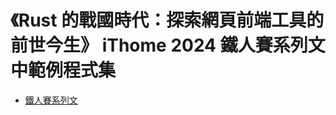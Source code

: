 # 《Rust 的戰國時代：探索網頁前端工具的前世今生》 iThome 2024 鐵人賽系列文中範例程式集

- [鐵人賽系列文](https://ithelp.ithome.com.tw/users/20169399/ironman/8023)
